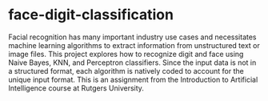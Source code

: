# face-digit-classification

Facial recognition has many important industry use cases and necessitates machine learning algorithms to extract information from unstructured text or image files. This project explores how to recognize digit and face using Naive Bayes, KNN, and Perceptron classifiers. Since the input data is not in a structured format, each algorithm is natively coded to account for the unique input format. This is an assignment from the Introduction to Artificial Intelligence course at Rutgers University.
